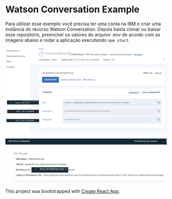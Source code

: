 # Watson Conversation Example

Para utilizar esse exemplo você precisa ter uma conta na IBM e criar uma instância do recurso Watson Conversation. Depois basta clonar ou baixar esse repositório, preencher os valores do arquivo .env de acordo com as imagens abaixo e rodar a aplicação executando `npm start`.

![env variables](/docs/env_variables1.png)

![env variables](/docs/env_variables2.png)

This project was bootstrapped with [Create React App](https://github.com/facebook/create-react-app).
